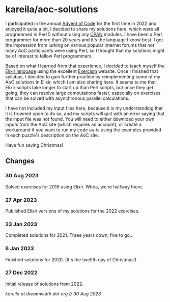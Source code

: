 # kareila/aoc-solutions

I participated in the annual [Advent of Code](https://adventofcode.com/2022/about)
for the first time in 2022 and enjoyed it quite a bit. I decided to share
my solutions here, which were all programmed in Perl 5 without using any
[CPAN](https://www.cpan.org/) modules. I have been a Perl programmer
for more than 20 years and it's the language I know best. I got the
impression from lurking on various popular internet forums that not
many AoC participants were using Perl, so I thought that my solutions
might be of interest to fellow Perl programmers.

Based on what I learned from that experience, I decided to teach myself the
[Elixir language](https://elixir-lang.org/docs.html) using the excellent
[Exercism](https://exercism.org/tracks/elixir/about) website. Once I
finished that syllabus, I decided to gain further practice by reimplementing
some of my AoC solutions in Elixir, which I am also sharing here. It seems
to me that Elixir scripts take longer to start up than Perl scripts, but
once they get going, they can resolve large computations faster, especially
on exercises that can be solved with asynchronous parallel calculations.

I have not included my input files here, because it is my understanding that
it is frowned upon to do so, and my scripts will quit with an error saying
that the input file was not found. You will need to either download your own
inputs from the AoC site (which requires an account), or create a workaround
if you want to run my code as-is using the examples provided in each puzzle's
description on the AoC site.

Have fun saving Christmas!


Changes
-------

### 30 Aug 2023

Solved exercises for 2019 using Elixir. Whoa, we're halfway there.


### 27 Apr 2023

Published Elixir versions of my solutions for the 2022 exercises.


### 23 Jan 2023

Completed solutions for 2021. Three years down, five to go...


### 6 Jan 2023

Finished solutions for 2020. (It's the twelfth day of Christmas!)


### 27 Dec 2022

Initial release of solutions from 2022.


_kareila at dreamwidth dot org // 30 Aug 2023_

